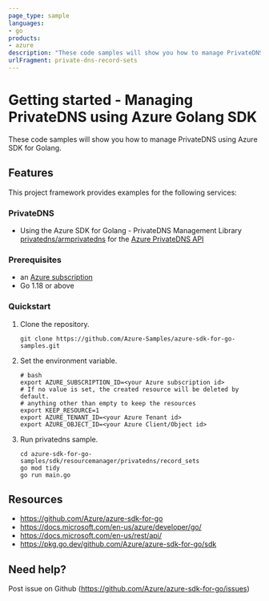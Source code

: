 ```yaml
---
page_type: sample
languages:
- go
products:
- azure
description: "These code samples will show you how to manage PrivateDNS using Azure SDK for Golang."
urlFragment: private-dns-record-sets
---
```


# Getting started - Managing PrivateDNS using Azure Golang SDK

These code samples will show you how to manage PrivateDNS using Azure SDK for Golang.

## Features

This project framework provides examples for the following services:

### PrivateDNS
* Using the Azure SDK for Golang - PrivateDNS Management Library [privatedns/armprivatedns](https://pkg.go.dev/github.com/Azure/azure-sdk-for-go/sdk/resourcemanager/privatedns/armprivatedns) for the [Azure PrivateDNS API](https://docs.microsoft.com/en-us/rest/api/dns/)

### Prerequisites
* an [Azure subscription](https://azure.microsoft.com)
* Go 1.18 or above

### Quickstart

1. Clone the repository.

    ```
    git clone https://github.com/Azure-Samples/azure-sdk-for-go-samples.git
    ```
2. Set the environment variable.

   ```
   # bash
   export AZURE_SUBSCRIPTION_ID=<your Azure subscription id> 
   # If no value is set, the created resource will be deleted by default.
   # anything other than empty to keep the resources
   export KEEP_RESOURCE=1 
   export AZURE_TENANT_ID=<your Azure Tenant id>          
   export AZURE_OBJECT_ID=<your Azure Client/Object id> 
   ```

3. Run privatedns sample.

    ```
    cd azure-sdk-for-go-samples/sdk/resourcemanager/privatedns/record_sets
    go mod tidy
    go run main.go
    ```
   
## Resources

- https://github.com/Azure/azure-sdk-for-go
- https://docs.microsoft.com/en-us/azure/developer/go/
- https://docs.microsoft.com/en-us/rest/api/
- https://pkg.go.dev/github.com/Azure/azure-sdk-for-go/sdk

## Need help?

Post issue on Github (https://github.com/Azure/azure-sdk-for-go/issues)
